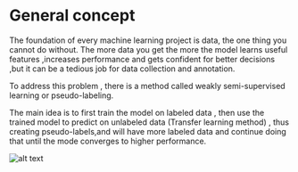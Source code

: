 # General concept 

The foundation of every machine learning project is data, the one thing you cannot do without.
The more data you get the more the model learns useful features ,increases performance and gets confident for better decisions ,but it can be a tedious job for data collection and annotation. 

To address this problem , there is a method called weakly semi-supervised learning or pseudo-labeling.

The main idea is to first train the model on labeled data , then use the trained model to predict on unlabeled data (Transfer learning method) , thus creating pseudo-labels,and will have more labeled data and continue doing that until the mode converges to higher performance.


![alt text]([https://github.com/[username]/[reponame]/blob/[branch]/image.jpg?raw=true](https://github.com/bensalahhoussam/weakly_supervised_learning_image_segmentation/blob/main/image_1.png))

